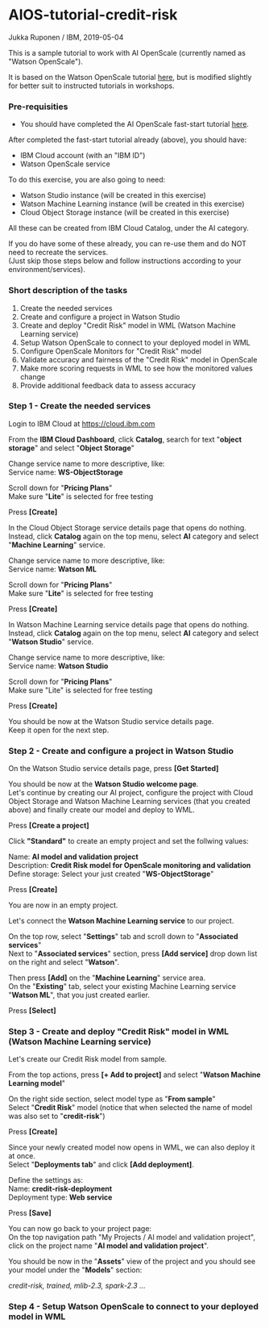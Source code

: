 # AIOS-tutorial-credit-risk

Jukka Ruponen / IBM, 2019-05-04  

This is a sample tutorial to work with AI OpenScale (currently named as "Watson OpenScale").  

It is based on the Watson OpenScale tutorial [here](https://cloud.ibm.com/docs/services/ai-openscale?topic=ai-openscale-gs-obj#gs-obj), but is modified slightly for better suit to instructed tutorials in workshops.


### Pre-requisities

- You should have completed the AI OpenScale fast-start tutorial [here](https://cloud.ibm.com/docs/services/ai-openscale?topic=ai-openscale-wos-fast-start).

After completed the fast-start tutorial already (above), you should have:  
- IBM Cloud account (with an "IBM ID")
- Watson OpenScale service

To do this exercise, you are also going to need:  
- Watson Studio instance (will be created in this exercise)
- Watson Machine Learning instance (will be created in this exercise)
- Cloud Object Storage instance (will be created in this exercise)

All these can be created from IBM Cloud Catalog, under the AI category.  

If you do have some of these already, you can re-use them and do NOT need to recreate the services.  
(Just skip those steps below and follow instructions according to your environment/services).


### Short description of the tasks
1. Create the needed services
2. Create and configure a project in Watson Studio
3. Create and deploy "Credit Risk" model in WML (Watson Machine Learning service)
4. Setup Watson OpenScale to connect to your deployed model in WML
5. Configure OpenScale Monitors for "Credit Risk" model
6. Validate accuracy and fairness of the "Credit Risk" model in OpenScale
7. Make more scoring requests in WML to see how the monitored values change
8. Provide additional feedback data to assess accuracy


### Step 1 - Create the needed services

Login to IBM Cloud at https://cloud.ibm.com  

From the **IBM Cloud Dashboard**, click **Catalog**, search for text "**object storage**" and select "**Object Storage**"  

Change service name to more descriptive, like:  
Service name:	**WS-ObjectStorage**  

Scroll down for "**Pricing Plans**"  
Make sure "**Lite**" is selected for free testing  

Press **[Create]**  

In the Cloud Object Storage service details page that opens do nothing.   
Instead, click **Catalog** again on the top menu, select **AI** category and select "**Machine Learning**" service.  

Change service name to more descriptive, like:  
Service name:	**Watson ML**  

Scroll down for "**Pricing Plans**"  
Make sure "**Lite**" is selected for free testing  

Press **[Create]**  

In Watson Machine Learning service details page that opens do nothing.  
Instead, click **Catalog** again on the top menu, select **AI** category and select "**Watson Studio**" service.  

Change service name to more descriptive, like:  
Service name:	**Watson Studio**  

Scroll down for "**Pricing Plans**"  
Make sure "Lite" is selected for free testing  

Press **[Create]**  

You should be now at the Watson Studio service details page.  
Keep it open for the next step.  


### Step 2 - Create and configure a project in Watson Studio

On the Watson Studio service details page, press **[Get Started]**  

You should be now at the **Watson Studio welcome page**.  
Let's continue by creating our AI project, configure the project with Cloud Object Storage and Watson Machine Learning services (that you created above) and finally create our model and deploy to WML.  

Press **[Create a project]**  

Click **"Standard"** to create an empty project and set the follwing values:  

  Name: **AI model and validation project**  
  Description: **Credit Risk model for OpenScale monitoring and validation**  
  Define storage: Select your just created "**WS-ObjectStorage**"  

Press **[Create]**  

You are now in an empty project.  

Let's connect the **Watson Machine Learning service** to our project.  

On the top row, select "**Settings**" tab and scroll down to "**Associated services**"  
Next to "**Associated services**" section, press **[Add service]** drop down list on the right and select "**Watson**".  

Then press **[Add]** on the "**Machine Learning**" service area.  
On the "**Existing**" tab, select your existing Machine Learning service "**Watson ML**", that you just created earlier.  

Press **[Select]**


### Step 3 - Create and deploy "Credit Risk" model in WML (Watson Machine Learning service)

Let's create our Credit Risk model from sample.  

From the top actions, press **[+ Add to project]** and select "**Watson Machine Learning model**"  

On the right side section, select model type as "**From sample**"  
Select "**Credit Risk**" model (notice that when selected the name of model was also set to "**credit-risk**")  

Press **[Create]**  

Since your newly created model now opens in WML, we can also deploy it at once.  
Select "**Deployments tab**" and click **[Add deployment]**.  

Define the settings as:  
  Name: **credit-risk-deployment**  
  Deployment type: **Web service**  

Press **[Save]**  

You can now go back to your project page:  
On the top navigation path "My Projects / AI model and validation project", click on the project name "**AI model and validation project**".  

You should be now in the "**Assets**" view of the project and you should see your model under the "**Models**" section:

  *credit-risk, trained, mlib-2.3, spark-2.3 ...*


### Step 4 - Setup Watson OpenScale to connect to your deployed model in WML


